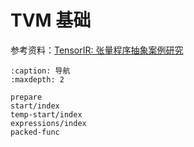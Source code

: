 # TVM 基础

参考资料：[TensorIR: 张量程序抽象案例研究](https://mlc.ai/zh/chapter_tensor_program/case_study.html)

```{toctree}
:caption: 导航
:maxdepth: 2

prepare
start/index
temp-start/index
expressions/index
packed-func
```
